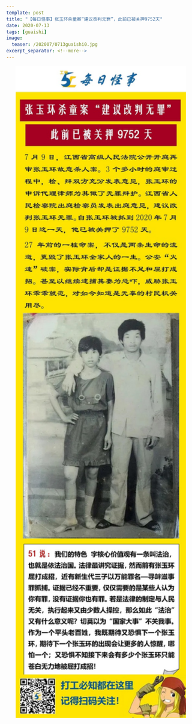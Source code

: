 ```yaml
---
template: post
title: "【每日怪事】张玉环杀童案“建议改判无罪”，此前已被关押9752天"
date: 2020-07-13
tags: [guaishi]
image:
  teaser: /202007/0713guaishi0.jpg
excerpt_separator: <!--more-->
---
```


<div style="text-align:center;color:grey"><img src="/images/202007/0713guaishi.jpg" width="90%"></div><br>

